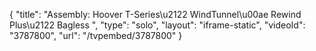 {
    "title": "Assembly: Hoover T-Series\u2122 WindTunnel\u00ae Rewind Plus\u2122 Bagless ",
    "type": "solo",
    "layout": "iframe-static",
    "videoId": "3787800",
    "url": "\/tvpembed\/3787800"
}